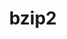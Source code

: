 ---
title: "bzip2"
layout: cache
categories: [package, v0.18.0]
meta: {"versions": ["1.0.8"], "compilers": ["gcc@=7.5.0", "gcc@=8.4.0"], "oss": ["ubuntu18.04"], "platforms": ["linux"], "targets": ["x86_64"], "stacks": ["build_systems", "data-vis-sdk", "e4s", "radiuss", "root", "tutorial"], "num_specs": 2, "num_specs_by_stack": {"e4s": 1, "tutorial": 2, "root": 2, "data-vis-sdk": 1, "radiuss": 1, "build_systems": 1}}
spec_details: [{"hash": "cyn2yamiu26ofxwgxzxbioreuwigzl6f", "compiler": "gcc@=7.5.0", "versions": ["1.0.8"], "os": "ubuntu18.04", "platform": "linux", "target": "x86_64", "variants": ["~debug", "~pic", "+shared"], "stacks": ["e4s", "tutorial", "root", "data-vis-sdk", "radiuss", "build_systems"], "size": "-", "tarball": "https://binaries.spack.io/v0.18.0/build_cache/linux-ubuntu18.04-x86_64/gcc-7.5.0/bzip2-1.0.8/linux-ubuntu18.04-x86_64-gcc-7.5.0-bzip2-1.0.8-cyn2yamiu26ofxwgxzxbioreuwigzl6f.spack"}, {"hash": "jd4qgnljzebyehmjtg2v5vqkcsghbsbf", "compiler": "gcc@=8.4.0", "versions": ["1.0.8"], "os": "ubuntu18.04", "platform": "linux", "target": "x86_64", "variants": ["~debug", "~pic", "+shared"], "stacks": ["tutorial", "root"], "size": "-", "tarball": "https://binaries.spack.io/v0.18.0/build_cache/linux-ubuntu18.04-x86_64/gcc-8.4.0/bzip2-1.0.8/linux-ubuntu18.04-x86_64-gcc-8.4.0-bzip2-1.0.8-jd4qgnljzebyehmjtg2v5vqkcsghbsbf.spack"}]
---